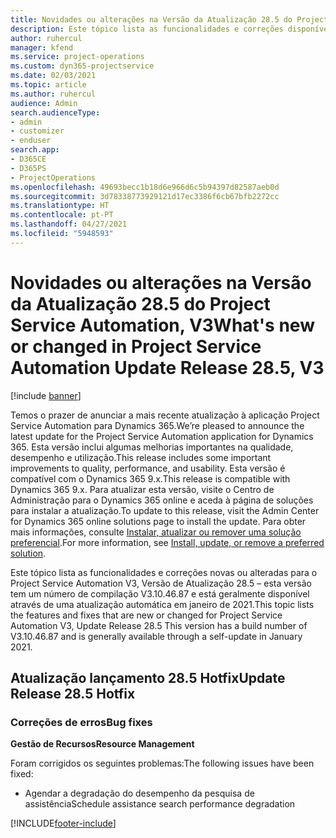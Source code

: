 ```yaml
---
title: Novidades ou alterações na Versão da Atualização 28.5 do Project Service Automation Hotfix, V3
description: Este tópico lista as funcionalidades e correções disponíveis no Project Service Automation V3, Versão da Atualização 28.5, Hotfix, V3.
author: ruhercul
manager: kfend
ms.service: project-operations
ms.custom: dyn365-projectservice
ms.date: 02/03/2021
ms.topic: article
ms.author: ruhercul
audience: Admin
search.audienceType:
- admin
- customizer
- enduser
search.app:
- D365CE
- D365PS
- ProjectOperations
ms.openlocfilehash: 49693becc1b18d6e966d6c5b94397d82587aeb0d
ms.sourcegitcommit: 3d78338773929121d17ec3386f6cb67bfb2272cc
ms.translationtype: HT
ms.contentlocale: pt-PT
ms.lasthandoff: 04/27/2021
ms.locfileid: "5948593"
---
```

# <a name="whats-new-or-changed-in-project-service-automation-update-release-285-v3"></a><span data-ttu-id="111eb-103">Novidades ou alterações na Versão da Atualização 28.5 do Project Service Automation, V3</span><span class="sxs-lookup"><span data-stu-id="111eb-103">What's new or changed in Project Service Automation Update Release 28.5, V3</span></span>

[!include [banner](../includes/psa-now-project-operations.md)]

<span data-ttu-id="111eb-104">Temos o prazer de anunciar a mais recente atualização à aplicação Project Service Automation para Dynamics 365.</span><span class="sxs-lookup"><span data-stu-id="111eb-104">We’re pleased to announce the latest update for the Project Service Automation application for Dynamics 365.</span></span> <span data-ttu-id="111eb-105">Esta versão inclui algumas melhorias importantes na qualidade, desempenho e utilização.</span><span class="sxs-lookup"><span data-stu-id="111eb-105">This release includes some important improvements to quality, performance, and usability.</span></span> <span data-ttu-id="111eb-106">Esta versão é compatível com o Dynamics 365 9.x.</span><span class="sxs-lookup"><span data-stu-id="111eb-106">This release is compatible with Dynamics 365 9.x.</span></span> <span data-ttu-id="111eb-107">Para atualizar esta versão, visite o Centro de Administração para o Dynamics 365 online e aceda à página de soluções para instalar a atualização.</span><span class="sxs-lookup"><span data-stu-id="111eb-107">To update to this release, visit the Admin Center for Dynamics 365 online solutions page to install the update.</span></span> <span data-ttu-id="111eb-108">Para obter mais informações, consulte [Instalar, atualizar ou remover uma solução preferencial](/power-platform/admin/install-remove-preferred-solution).</span><span class="sxs-lookup"><span data-stu-id="111eb-108">For more information, see [Install, update, or remove a preferred solution](/power-platform/admin/install-remove-preferred-solution).</span></span>

<span data-ttu-id="111eb-109">Este tópico lista as funcionalidades e correções novas ou alteradas para o Project Service Automation V3, Versão de Atualização 28.5 – esta versão tem um número de compilação V3.10.46.87 e está geralmente disponível através de uma atualização automática em janeiro de 2021.</span><span class="sxs-lookup"><span data-stu-id="111eb-109">This topic lists the features and fixes that are new or changed for Project Service Automation V3, Update Release 28.5 This version has a build number of V3.10.46.87 and is generally available through a self-update in January 2021.</span></span>

## <a name="update-release-285-hotfix"></a><span data-ttu-id="111eb-110">Atualização lançamento 28.5 Hotfix</span><span class="sxs-lookup"><span data-stu-id="111eb-110">Update Release 28.5 Hotfix</span></span>

### <a name="bug-fixes"></a><span data-ttu-id="111eb-111">Correções de erros</span><span class="sxs-lookup"><span data-stu-id="111eb-111">Bug fixes</span></span>

<span data-ttu-id="111eb-112">**Gestão de Recursos**</span><span class="sxs-lookup"><span data-stu-id="111eb-112">**Resource Management**</span></span>

<span data-ttu-id="111eb-113">Foram corrigidos os seguintes problemas:</span><span class="sxs-lookup"><span data-stu-id="111eb-113">The following issues have been fixed:</span></span>

- <span data-ttu-id="111eb-114">Agendar a degradação do desempenho da pesquisa de assistência</span><span class="sxs-lookup"><span data-stu-id="111eb-114">Schedule assistance search performance degradation</span></span>



[!INCLUDE[footer-include](../includes/footer-banner.md)]